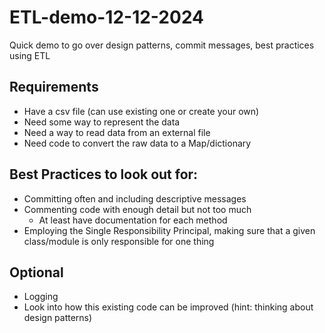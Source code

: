# ETL-demo-12-12-2024
Quick demo to go over design patterns, commit messages, best practices using ETL

## Requirements
- Have a csv file (can use existing one or create your own)
- Need some way to represent the data
- Need a way to read data from an external file
- Need code to convert the raw data to a Map/dictionary

## Best Practices to look out for:
- Committing often and including descriptive messages
- Commenting code with enough detail but not too much
  - At least have documentation for each method
- Employing the Single Responsibility Principal, making sure that a given class/module is only responsible for one thing

## Optional
- Logging
- Look into how this existing code can be improved (hint: thinking about design patterns)